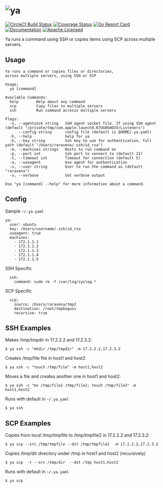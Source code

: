 # ![ya](https://user-images.githubusercontent.com/7659560/32466351-7f0fec64-c2fb-11e7-8299-1aad4fbdd28e.png)

[![CircleCI Build Status](https://circleci.com/gh/raravena80/ya.svg?style=shield)](https://circleci.com/gh/raravena80/ya) [![Coverage Status](https://coveralls.io/repos/github/raravena80/ya/badge.svg?branch=master)](https://coveralls.io/github/raravena80/ya?branch=master) [![Go Report Card](https://goreportcard.com/badge/github.com/raravena80/ya)](https://goreportcard.com/report/github.com/raravena80/ya) [![Documentation](https://godoc.org/github.com/raravena80/ya?status.svg)](http://godoc.org/github.com/raravena80/ya)  [![Apache Licensed](https://img.shields.io/badge/license-Apache2.0-blue.svg)](https://raw.githubusercontent.com/raravena80/ya/master/LICENSE)


Ya runs a command using SSH or copies items using SCP across multiple servers.

## Usage
```
Ya runs a command or copies files or directories,
across multiple servers, using SSH or SCP

Usage:
  ya [command]

Available Commands:
  help        Help about any command
  scp         Copy files to multiple servers
  ssh         Run command acrosss multiple servers

Flags:
  -s, --agentsock string   SSH agent socket file. If using SSH agent (default "/private/tmp/com.apple.launchd.67UG0GmO3V/Listeners")
      --config string      config file (default is $HOME/.ya.yaml)
  -h, --help               help for ya
  -k, --key string         Ssh key to use for authentication, full path (default "/Users/raravena/.ssh/id_rsa")
  -m, --machines strings   Hosts to run command on
  -p, --port int           Ssh port to connect to (default 22)
  -t, --timeout int        Timeout for connection (default 5)
  -a, --useagent           Use agent for authentication
  -u, --user string        User to run the command as (default "raravena")
  -v, --verbose            Set verbose output

Use "ya [command] --help" for more information about a command.
```

## Config

Sample `~/.ya.yaml`

```
ya:
  user: ubuntu
  key: /Users/username/.ssh/id_rsa
  useagent: true
  machines:
    - 172.1.1.1
    - 172.1.1.2
    - 172.1.1.3
    - 172.1.1.4
    - 172.1.1.5
```
SSH Specific
```
  ssh:
    command: sudo rm -f /var/log/syslog.*
```
SCP Specific
```
  scp:
    source: /Users/raravena/tmp2
    destination: /root/tmpboguss
    recursive: true
```

## SSH Examples

Makes /tmp/tmpdir in 17.2.2.2 and 17.2.3.2:
```
$ ya ssh -c "mkdir /tmp/tmpdir" -m 17.2.2.2,17.2.3.2
```

Creates /tmp/file file in host1 and host2
```
$ ya ssh -c "touch /tmp/file" -m host1,host2
```

Moves a file and creates another one in host1 and host2:
```
$ ya ssh -c "mv /tmp/file1 /tmp/file2; touch /tmp/file3" -m host1,host2
```

Runs with default in `~/.ya.yaml`
```
$ ya ssh
```

## SCP Examples

Copies from local /tmp/tmpfile to /tmp/tmpfile2 in 17.2.2.2 and 17.2.3.2:
```
$ ya scp --src /tmp/tmpfile --dst /tmp/tmpfile2  -m 17.2.2.2,17.2.3.2
```

Copies /tmp/dir directory under /tmp in host1 and host2 (recursively)
```
$ ya scp  -r --src /tmp/dir  --dst /tmp host1,host2
```

Runs with default in `~/.ya.yaml`
```
$ ya scp
```
